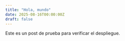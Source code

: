 ```yaml
---
title: "Hola, mundo"
date: 2025-08-16T00:00:00Z
draft: false
---
```

Este es un post de prueba para verificar el despliegue.

